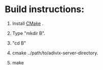 # Build instructions:

1. Install [CMake](http://www.cmake.org/) .

2. Type "mkdir B".

3. "cd B"

4. cmake ../path/to/adivix-server-directory.

5. make
